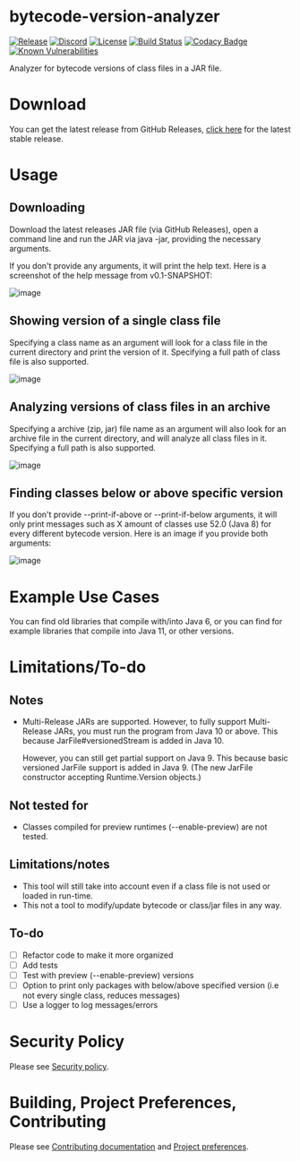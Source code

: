 # bytecode-version-analyzer
[![Release](https://img.shields.io/github/release/LifeMC/bytecode-version-analyzer.svg)](https://github.com/LifeMC/bytecode-version-analyzer/releases)
[![Discord](https://img.shields.io/discord/231814350619410433.svg?label=discord)](https://discord.gg/tmupwqn)
[![License](https://img.shields.io/badge/license-gpl%203.0-brightgreen.svg)](https://opensource.org/licenses/GPL-3.0)
[![Build Status](https://github.com/LifeMC/bytecode-version-analyzer/workflows/Java%20CI/badge.svg)](https://github.com/LifeMC/bytecode-version-analyzer/actions)
[![Codacy Badge](https://api.codacy.com/project/badge/Grade/42c5db206def479d8b31f8430203034f)](https://app.codacy.com/app/LifeMC/bytecode-version-analyzer?utm_source=github.com&utm_medium=referral&utm_content=LifeMC/bytecode-version-analyzer&utm_campaign=Badge_Grade_Dashboard)
[![Known Vulnerabilities](https://snyk.io//test/github/LifeMC/bytecode-version-analyzer/badge.svg?targetFile=pom.xml)](https://snyk.io//test/github/LifeMC/bytecode-version-analyzer?targetFile=pom.xml)

Analyzer for bytecode versions of class files in a JAR file.

# Download

You can get the latest release from GitHub Releases, [click here](https://github.com/LifeMC/bytecode-version-analyzer/releases/latest/) for the latest stable release.

# Usage

## Downloading
Download the latest releases JAR file (via GitHub Releases), open a command line and run the JAR via java -jar, providing the necessary arguments.

If you don't provide any arguments, it will print the help text. Here is a screenshot of the help message from v0.1-SNAPSHOT:

![image](https://user-images.githubusercontent.com/24778409/107349625-7d71f580-6ad9-11eb-8856-1a87809e2d62.png)

## Showing version of a single class file
Specifying a class name as an argument will look for a class file in the current directory and print the version of it. Specifying a full path of class file is also supported.

![image](https://user-images.githubusercontent.com/24778409/107349723-9bd7f100-6ad9-11eb-811a-3f826094700b.png)

## Analyzing versions of class files in an archive
Specifying a archive (zip, jar) file name as an argument will also look for an archive file in the current directory, and will analyze all class files in it. Specifying a full path is also supported.

![image](https://user-images.githubusercontent.com/24778409/107349858-c6c24500-6ad9-11eb-9cdb-5b8df740c41f.png)

## Finding classes below or above specific version
If you don't provide --print-if-above or --print-if-below arguments, it will only print messages such as X amount of classes use 52.0 (Java 8) for every different bytecode version. Here is an image if you provide both arguments:

![image](https://user-images.githubusercontent.com/24778409/107349967-e78a9a80-6ad9-11eb-8577-602ec6ceba4c.png)

# Example Use Cases

You can find old libraries that compile with/into Java 6, or you can find for example libraries that compile into Java 11, or other versions.

# Limitations/To-do

## Notes

- Multi-Release JARs are supported. However, to fully support Multi-Release JARs, you must run the program from Java 10 or above.
  This because JarFile#versionedStream is added in Java 10.

  However, you can still get partial support on Java 9. This because basic versioned JarFile
  support is added in Java 9. (The new JarFile constructor accepting Runtime.Version objects.)

## Not tested for

- Classes compiled for preview runtimes (--enable-preview) are not tested.

## Limitations/notes

- This tool will still take into account even if a class file is not used or loaded in run-time.
- This not a tool to modify/update bytecode or class/jar files in any way.

## To-do

- [ ] Refactor code to make it more organized
- [ ] Add tests
- [ ] Test with preview (--enable-preview) versions
- [ ] Option to print only packages with below/above specified version (i.e not every single class, reduces messages)
- [ ] Use a logger to log messages/errors

# Security Policy

Please see [Security policy](https://github.com/LifeMC/bytecode-version-analyzer/blob/main/.github/SECURITY.md).

# Building, Project Preferences, Contributing

Please see [Contributing documentation](https://github.com/LifeMC/bytecode-version-analyzer/blob/main/.github/CONTRIBUTING.md) and [Project preferences](https://github.com/LifeMC/bytecode-version-analyzer/blob/main/.github/PROJECT_PREFERENCES.md).
